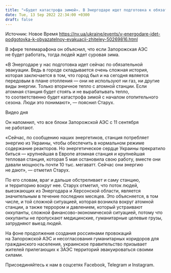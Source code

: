 ```yaml
---
title: "«Будет катастрофа зимой». В Энергодаре идет подготовка к обязательной эвакуации жителей — Запорожская ОВА"
date: Tue, 13 Sep 2022 22:34:00 +0300
draft: false
---
```

Источник: Новое Время https://nv.ua/ukraine/events/v-energodare-idet-podgotovka-k-obyazatelnoy-evakuacii-zhiteley-50269816.html


 В эфире телемарафона он объяснил, что если Запорожская АЭС не будет работать, тогда людей ждет суровая зима.

«В Энергодаре у нас подготовка идет сейчас по обязательной эвакуации. Ведь в городе складывается очень сложная история, которая заключается в том, что город был и на сегодня является передовым в плане отопления — они не используют ни газ, ни другие виды энергии. Только вторичное тепло с атомной станции. Если атомная станция будет стоять и не вырабатывать тепло, то соответственно будет катастрофа зимой с началом отопительного сезона. Люди это понимают», — пояснил Старух.

 Видео дня   

Он напомнил, что все блоки Запорожской АЭС с 11 сентября не работают.

«Сейчас, по сообщению наших энергетиков, станция потребляет энергию из Украины, чтобы обеспечить в нормальном режиме содержание реакторов. Но энергетическое сердце Украины прекратило биться — крупнейшая в Европе атомная станция и крупнейшая тепловая станция, которая 5 мая остановила свою работу, вместе они давали мощность почти 10 тыс. мегаватт. Сейчас они энергию не дают», — отметил Старух.

По его словам, враг и дальше обстреливает и саму станцию, и территорию вокруг нее. Старух отметил, что поток людей, выезжающих из Энергодара и Херсонской области, является значительным в течение последних месяцев. Это объясняется, в том числе, и той сложной ситуацией, которая возникла вокруг атомной станции, а также террором и давлением, который устраивают оккупанты, сложной финансово-экономической ситуацией, потому что оккупанты не пропускают медицинские, гуманитарные целевые грузы, затрудняют выезд людей.

На фоне продолжения создания россиянами провокаций на Запорожской АЭС и несогласования гуманитарных коридоров для гражданского населения, украинское правительство призывает жителей прилегающих к ЗАЭС территорий эвакуироваться своими силами.

Присоединяйтесь к нам в соцсетях Facebook, Telegram и Instagram.
